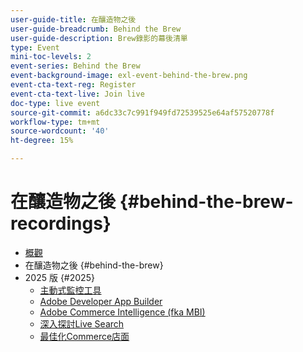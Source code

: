 ```yaml
---
user-guide-title: 在釀造物之後
user-guide-breadcrumb: Behind the Brew
user-guide-description: Brew錄影的幕後清單
type: Event
mini-toc-levels: 2
event-series: Behind the Brew
event-background-image: exl-event-behind-the-brew.png
event-cta-text-reg: Register
event-cta-text-live: Join live
doc-type: live event
source-git-commit: a6dc33c7c991f949fd72539525e64af57520778f
workflow-type: tm+mt
source-wordcount: '40'
ht-degree: 15%

---
```



# 在釀造物之後 {#behind-the-brew-recordings}

+ [概觀](overview.md)
+ 在釀造物之後 {#behind-the-brew}
+ 2025 版 {#2025}
   + [主動式監控工具](2025/proactive-monitoring-tools.md)
   + [Adobe Developer App Builder](2025/app-builder.md)
   + [Adobe Commerce Intelligence (fka MBI)](2025/commerce-intelligence.md)
   + [深入探討Live Search](2025/deep-dive-live-search.md)
   + [最佳化Commerce店面](2025/commerce-storefront.md)

